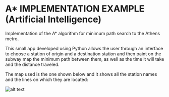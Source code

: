 # A* IMPLEMENTATION EXAMPLE (Artificial Intelligence)

Implementation of the A* algorithm for minimum path search to the Athens metro. 

This small app developed using Python allows the user through an interface to choose a station of origin and a destination station and then paint on the subway map the minimum path between them, as well as the time it will take and the distance traveled.

The map used is the one shown below and it shows all the station names and the lines on which they are located:

![alt text](https://github.com/TheAldex/practica-metro-ia/blob/main/images/mapa.png?raw=true)
